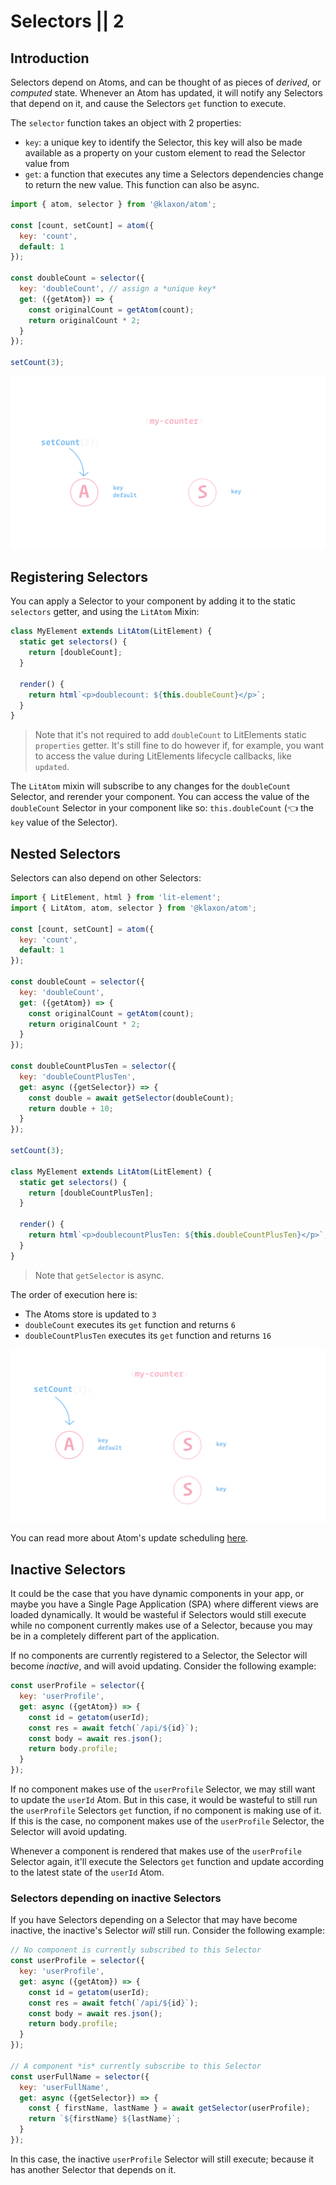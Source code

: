 # Selectors || 2

## Introduction

Selectors depend on Atoms, and can be thought of as pieces of _derived_, or _computed_ state. Whenever an Atom has updated, it will notify any Selectors that depend on it, and cause the Selectors `get` function to execute.

The `selector` function takes an object with 2 properties:
- `key`: a unique key to identify the Selector, this key will also be made available as a property on your custom element to read the Selector value from
- `get`: a function that executes any time a Selectors dependencies change to return the new value. This function can also be async.

```js
import { atom, selector } from '@klaxon/atom';

const [count, setCount] = atom({
  key: 'count',
  default: 1
});

const doubleCount = selector({
  key: 'doubleCount', // assign a *unique key*
  get: ({getAtom}) => {
    const originalCount = getAtom(count);
    return originalCount * 2;
  }
});

setCount(3);
```

![illustration of a selector updating a component](./graphs-03.svg)

## Registering Selectors

You can apply a Selector to your component by adding it to the static `selectors` getter, and using the `LitAtom` Mixin:

```js
class MyElement extends LitAtom(LitElement) {
  static get selectors() {
    return [doubleCount];
  }

  render() {
    return html`<p>doublecount: ${this.doubleCount}</p>`;
  }
}
```

> Note that it's not required to add `doubleCount` to LitElements static `properties` getter. It's still fine to do however if, for example, you want to access the value during LitElements lifecycle callbacks, like `updated`.

The `LitAtom` mixin will subscribe to any changes for the `doubleCount` Selector, and rerender your component. You can access the value of the `doubleCount` Selector in your component like so: `this.doubleCount` (👈 the `key` value of the Selector).

## Nested Selectors

Selectors can also depend on other Selectors:

```js
import { LitElement, html } from 'lit-element';
import { LitAtom, atom, selector } from '@klaxon/atom';

const [count, setCount] = atom({
  key: 'count',
  default: 1
});

const doubleCount = selector({
  key: 'doubleCount',
  get: ({getAtom}) => {
    const originalCount = getAtom(count);
    return originalCount * 2;
  }
});

const doubleCountPlusTen = selector({
  key: 'doubleCountPlusTen',
  get: async ({getSelector}) => {
    const double = await getSelector(doubleCount);
    return double + 10;
  }
});

setCount(3);

class MyElement extends LitAtom(LitElement) {
  static get selectors() {
    return [doubleCountPlusTen];
  }

  render() {
    return html`<p>doublecountPlusTen: ${this.doubleCountPlusTen}</p>`;
  }
}
```

> Note that `getSelector` is async.

The order of execution here is:
- The Atoms store is updated to `3`
- `doubleCount` executes its `get` function and returns `6`
- `doubleCountPlusTen` executes its `get` function and returns `16`

![illustration of a nested selector updating a component](./graphs-04.svg)

You can read more about Atom's update scheduling [here](../faq/#update-timing).

## Inactive Selectors

It could be the case that you have dynamic components in your app, or maybe you have a Single Page Application (SPA) where different views are loaded dynamically. It would be wasteful if Selectors would still execute while no component currently makes use of a Selector, because you may be in a completely different part of the application.

If no components are currently registered to a Selector, the Selector will become _inactive_, and will avoid updating. Consider the following example:

```js
const userProfile = selector({
  key: 'userProfile',
  get: async ({getAtom}) => {
    const id = getatom(userId);
    const res = await fetch(`/api/${id}`);
    const body = await res.json();
    return body.profile;
  }
});
```

If no component makes use of the `userProfile` Selector, we may still want to update the `userId` Atom. But in this case, it would be wasteful to still run the `userProfile` Selectors `get` function, if no component is making use of it. If this is the case, no component makes use of the `userProfile` Selector, the Selector will avoid updating.

Whenever a component is rendered that makes use of the `userProfile` Selector again, it'll execute the Selectors `get` function and update according to the latest state of the `userId` Atom.

### Selectors depending on inactive Selectors

If you have Selectors depending on a Selector that may have become inactive, the inactive's Selector _will_ still run. Consider the following example:

```js
// No component is currently subscribed to this Selector
const userProfile = selector({
  key: 'userProfile',
  get: async ({getAtom}) => {
    const id = getatom(userId);
    const res = await fetch(`/api/${id}`);
    const body = await res.json();
    return body.profile;
  }
});

// A component *is* currently subscribe to this Selector
const userFullName = selector({
  key: 'userFullName',
  get: async ({getSelector}) => {
    const { firstName, lastName } = await getSelector(userProfile);
    return `${firstName} ${lastName}`;
  }
});
```

In this case, the inactive `userProfile` Selector will still execute; because it has another Selector that depends on it.